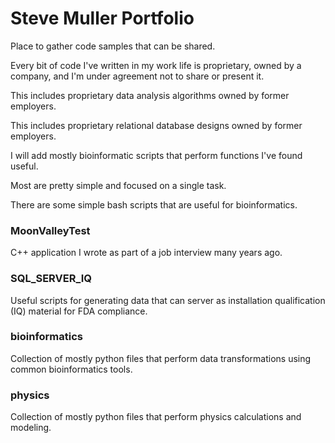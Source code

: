 <h1>Steve Muller Portfolio</h1>
Place to gather code samples that can be shared.

Every bit of code I've written in my work life is proprietary, owned by a company, and I'm under agreement not to share or present it.

This includes proprietary data analysis algorithms owned by former employers.

This includes proprietary relational database designs owned by former employers.

I will add mostly bioinformatic scripts that perform functions I've found useful.

Most are pretty simple and focused on a single task.

There are some simple bash scripts that are useful for bioinformatics.

<h3>MoonValleyTest</h3>
C++ application I wrote as part of a job interview many years ago.

<h3>SQL_SERVER_IQ</h3>
Useful scripts for generating data that can server as installation qualification (IQ) material for FDA compliance.


<h3>bioinformatics</h3>
Collection of mostly python files that perform data transformations using common bioinformatics tools.

<h3>physics</h3>
Collection of mostly python files that perform physics calculations and modeling.